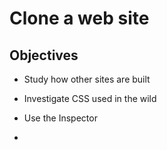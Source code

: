 # Clone a web site 

## Objectives 

- Study how other sites are built 
- Investigate CSS used in the wild 
- Use the Inspector 

- 

